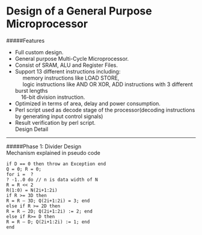Design of a General Purpose Microprocessor
===================================
#####Features
- Full custom design.&nbsp;<br />
- General purpose Multi-Cycle Microprocessor.&nbsp;<br />
- Consist of SRAM, ALU and Register Files.&nbsp;<br />
- Support 13 different instructions including:&nbsp;<br />
&nbsp; &nbsp; &nbsp;memory instructions like LOAD STORE,&nbsp;<br />
&nbsp; &nbsp; &nbsp;logic instructions like AND OR XOR, ADD instructions with 3 different burst lengths<br />
&nbsp; &nbsp; 16-bit division instruction. &nbsp;<br />
- Optimized in terms of area, delay and power consumption. &nbsp;<br />
- Perl script used as decode stage of the processor(decoding instructions by generating input control signals)<br />
- Result verification by perl script.<br />
Design Detail
----
#####Phase 1: Divider Design<br />
Mechanism explained in pseudo code
```
if D == 0 then throw an Exception end
Q = 0; R = 0;
for i =  ?
? -1..0 do // n is data width of N
R = R << 2 
R(1:0) = N(2i+1:2i) 
if R >= 3D then
R = R – 3D; Q(2i+1:2i) = 3; end
else if R >= 2D then
R = R – 2D; Q(2i+1:2i) := 2; end
else if R>= D then
R = R – D; Q(2i+1:2i) := 1; end
end
```
